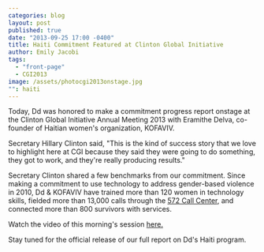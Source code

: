 ```yaml
---
categories: blog
layout: post
published: true
date: "2013-09-25 17:00 -0400"
title: Haiti Commitment Featured at Clinton Global Initiative
author: Emily Jacobi
tags: 
  - "front-page"
  - CGI2013
image: /assets/photocgi2013onstage.jpg
"": haiti
---
```


Today, Dd was honored to make a commitment progress report onstage at the Clinton Global Initiative Annual Meeting 2013 with Eramithe Delva, co-founder of Haitian women's organization, KOFAVIV. 

Secretary Hillary Clinton said, "This is the kind of success story that we love to highlight here at CGI because they said they were going to do something, they got to work, and they're really producing results." 

Secretary Clinton shared a few benchmarks from our commitment. Since making a commitment to use technology to address gender-based violence in 2010, Dd & KOFAVIV have trained more than 120 women in technology skills, fielded more than 13,000 calls through the [572 Call Center](http://www.digital-democracy.org/blog/2013/04/15/expanding-access-to-haitis-gender-based-violence-call-center/), and connected more than 800 survivors with services.

Watch the video of this morning's session [here.](http://new.livestream.com/CGI/CGI2013/videos/30820637)

Stay tuned for the official release of our full report on Dd's Haiti program.